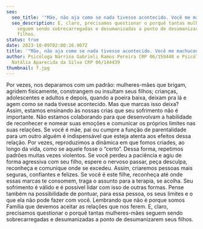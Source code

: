 ```yaml
---
seo:
  seo_title: '"Mãe, não aja como se nada tivesse acontecido. Você me machucou."'
  seo_description: E, claro, precisamos questionar o porquê tantas mulheres-mães
    seguem sendo sobrecarregadas e desumanizadas a ponto de desumanizarem seus
    filhos.
status: true
date: 2023-10-09T02:00:26.907Z
title: '"Mãe, não aja como se nada tivesse acontecido. Você me machucou."'
author: Psicóloga Nárrina Gabrieli Ramos Pereira CRP 06/159448 e Psicóloga
  Natália Aparecida da Silva CRP 06/144439
thumbnail: f.jpg
---
```

Por vezes, nos deparamos com um padrão: mulheres-mães que brigam, agridem fisicamente, constrangem ou insultam seus filhos; crianças, adolescentes e adultos e depois, quando a poeira baixa, deixam pra lá e agem como se nada tivesse acontecido. Mas que marcas isso deixa?
Assim, estamos ensinando às nossas crias que seu sofrimento não é importante. Não estamos colaborando para que desenvolvam a habilidade de reconhecer e nomear suas emoções e comunicar os próprios limites nas suas relações.
Se você é mãe, pai ou cumpre a função de parentalidade para um outro alguém é indispensável que esteja atenta aos efeitos dessa relação. Por vezes, reproduzimos a dinâmica em que fomos criades, ao longo da vida, como se aquele fosse o “certo”. Dessa forma, repetimos padrões muitas vezes violentos.
Se você perdeu a paciência e agiu de forma agressiva com seu filho, espere o nervoso passar, peça desculpa, reconheça e comunique onde se excedeu. Assim, criaremos pessoas mais seguras, confiantes e felizes.
Se você é este filhe, reconheça até onde essas marcas te consomem, traga o assunto para a terapia, se acolha. Seu sofrimento é válido e é possível lidar com isso de outras formas. Pense também na possibilidade de pontuar, para essa pessoa, os seus limites e o que ela não pode fazer com você.
Lembrando que não é porque somos Família que devemos aceitar as relações que nos ferem. E, claro, precisamos questionar o porquê tantas mulheres-mães seguem sendo sobrecarregadas e desumanizadas a ponto de desumanizarem seus filhos.